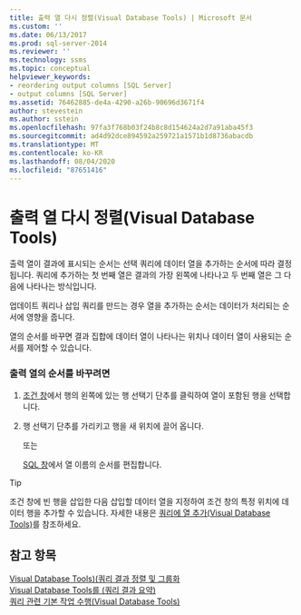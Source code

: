 ```yaml
---
title: 출력 열 다시 정렬(Visual Database Tools) | Microsoft 문서
ms.custom: ''
ms.date: 06/13/2017
ms.prod: sql-server-2014
ms.reviewer: ''
ms.technology: ssms
ms.topic: conceptual
helpviewer_keywords:
- reordering output columns [SQL Server]
- output columns [SQL Server]
ms.assetid: 76462885-de4a-4290-a26b-90696d3671f4
author: stevestein
ms.author: sstein
ms.openlocfilehash: 97fa3f768b03f24b8c8d154624a2d7a91aba45f3
ms.sourcegitcommit: ad4d92dce894592a259721a1571b1d8736abacdb
ms.translationtype: MT
ms.contentlocale: ko-KR
ms.lasthandoff: 08/04/2020
ms.locfileid: "87651416"
---
```

# <a name="reorder-output-columns-visual-database-tools"></a>출력 열 다시 정렬(Visual Database Tools)
  출력 열이 결과에 표시되는 순서는 선택 쿼리에 데이터 열을 추가하는 순서에 따라 결정됩니다. 쿼리에 추가하는 첫 번째 열은 결과의 가장 왼쪽에 나타나고 두 번째 열은 그 다음에 나타나는 방식입니다.  
  
 업데이트 쿼리나 삽입 쿼리를 만드는 경우 열을 추가하는 순서는 데이터가 처리되는 순서에 영향을 줍니다.  
  
 열의 순서를 바꾸면 결과 집합에 데이터 열이 나타나는 위치나 데이터 열이 사용되는 순서를 제어할 수 있습니다.  
  
### <a name="to-reorder-columns-for-output"></a>출력 열의 순서를 바꾸려면  
  
1.  [조건 창](visual-database-tools.md)에서 행의 왼쪽에 있는 행 선택기 단추를 클릭하여 열이 포함된 행을 선택합니다.  
  
2.  행 선택기 단추를 가리키고 행을 새 위치에 끌어 옵니다.  
  
     또는  
  
     [SQL 창](sql-pane-visual-database-tools.md)에서 열 이름의 순서를 편집합니다.  
  
> [!TIP]  
>  조건 창에 빈 행을 삽입한 다음 삽입할 데이터 열을 지정하여 조건 창의 특정 위치에 데이터 행을 추가할 수 있습니다. 자세한 내용은 [쿼리에 열 추가&#40;Visual Database Tools&#41;](add-columns-to-queries-visual-database-tools.md)를 참조하세요.  
  
## <a name="see-also"></a>참고 항목  
 [Visual Database Tools&#41;&#40;쿼리 결과 정렬 및 그룹화](sort-and-group-query-results-visual-database-tools.md)   
 [Visual Database Tools를 &#40;쿼리 결과 요약&#41;](summarize-query-results-visual-database-tools.md)   
 [쿼리 관련 기본 작업 수행&#40;Visual Database Tools&#41;](perform-basic-operations-with-queries-visual-database-tools.md)  
  
  
